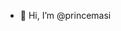 - 👋 Hi, I’m @princemasi

<!---
princemasi/princemasi is a ✨ special ✨ repository because its `README.md` (this file) appears on your GitHub profile.
You can click the Preview link to take a look at your changes.
--->
